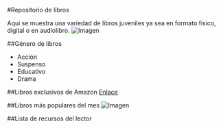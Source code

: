 #Repositorio de libros

Aqui se muestra una variedad de libros juveniles ya sea en formato fisico, digital o en audiolibro.
![Imagen](https://www.example.com/image.jpg)

##Género de libros
* Acción
* Suspenso
* Educativo
* Drama

##Libros exclusivos de Amazon
[Enlace](https://www.amazon.com)

##Libros más populares del mes
![Imagen](https://www.example.com/image.jpg)

##Lista de recursos del lector
